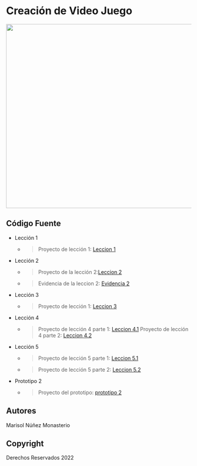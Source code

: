 # Creación de Video Juego
<p align="center">
    <img src="https://i.pinimg.com/564x/b3/6b/7c/b36b7c9c4ad5e3d20e302d6216623091.jpg" alt="Logo" width=1200 height=500>


## Código Fuente

* Lección 1
  * > Proyecto de lección 1: [Leccion 1](https://github.com/Maiz28/Creacion-Videojuegos/blob/main/Lecciones/Paquetes/Prototio1.unitypackage)
* Lección 2
  * > Proyecto de la lección 2:[Leccion 2](https://github.com/Maiz28/Creacion-Videojuegos/blob/main/Lecciones/Paquetes/Ejercicio%202.unitypackage)
  * > Evidencia de la leccion 2: [Evidencia 2](https://github.com/Maiz28/Creacion-Videojuegos/blob/main/Lecciones/Evidencia/Evidencia%202.docx)
* Lección 3
  * > Proyecto de lección 1: [Leccion 3](https://github.com/Maiz28/Creacion-Videojuegos/blob/main/Lecciones/Paquetes/Prototipo3.unitypackage)
* Lección 4
  * > Proyecto de lección 4 parte 1: [Leccion 4.1](https://github.com/Maiz28/Creacion-Videojuegos/blob/main/Lecciones/Paquetes/Prototipo4P1.unitypackage)
    > Proyecto de lección 4 parte 2: [Leccion 4.2](https://github.com/Maiz28/Creacion-Videojuegos/blob/main/Lecciones/Paquetes/Prototipo4P2.unitypackage)
* Lección 5
  * > Proyecto de lección 5 parte 1: [Leccion 5.1](https://github.com/Maiz28/Creacion-Videojuegos/blob/main/Lecciones/Paquetes/Prototipo5P1.unitypackage)
  * > Proyecto de lección 5 parte 2: [Leccion 5.2](https://github.com/Maiz28/Creacion-Videojuegos/blob/main/Lecciones/Paquetes/Prototipo5P2.unitypackage)
* Prototipo 2
  * > Proyecto del prototipo: [prototipo 2](https://github.com/Maiz28/Creacion-Videojuegos/blob/main/Lecciones/Paquetes/Prototio1.unitypackage)
    
## Autores
Marisol Núñez Monasterio 

## Copyright
Derechos Reservados 2022

